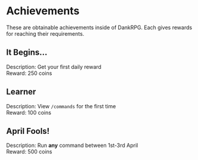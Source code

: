 # Achievements
These are obtainable achievements inside of DankRPG. Each gives rewards for reaching their requirements.

## It Begins...
Description: Get your first daily reward \
Reward: 250 coins

## Learner
Description: View `/commands` for the first time \
Reward: 100 coins

## April Fools!
Description: Run **any** command between 1st-3rd April \
Reward: 500 coins